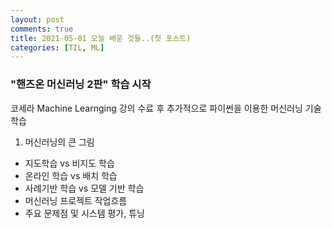 ```yaml
---
layout: post
comments: true
title: 2021-05-01 오늘 배운 것들..(첫 포스트) 
categories: [TIL, ML]
---
```


### "핸즈온 머신러닝 2판" 학습 시작
코세라 Machine Learnging 강의 수료 후 추가적으로 파이썬을 이용한 머신러닝 기술 학습
1. 머신러닝의 큰 그림
* 지도학습 vs 비지도 학습
* 온라인 학습 vs 배치 학습
* 사례기반 학습 vs 모델 기반 학습
* 머신러닝 프로젝트 작업흐름
* 주요 문제점 및 시스템 평가, 튜닝
